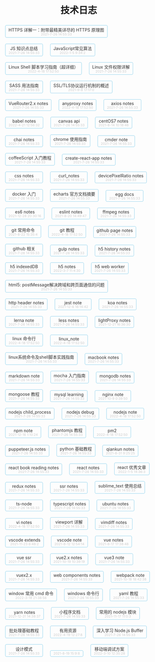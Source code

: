 # 技术日志

<style>
    h1 {font-size: 30px; text-align: center;}
    ul, li {list-style: none; padding: 0;}
    li{display: inline-block; margin: 10px; border: 1px solid skyblue; border-radius: 4px; text-align: center; padding: 4px 10px;}

    li a {text-decoration: none; color: #333; display: block; }
    li a:hover {color: crimson; text-decoration: none;}
    li time {display: block; line-height: 1; color: #ccc; font-size: 11px;}

    div.container {
        width: 100%;
        box-sizing: border-box;
        padding: 0;
        margin: 0;
    }
</style>

<!-- links-start -->
+ [HTTPS 详解一：附带最精美详尽的 HTTPS 原理图](./docs/https详解1.html)<time>2021-7-26 14:55:33</time>
+ [JS 知识点总结](./docs/js_note.html)<time>2021-7-26 14:55:33</time>
+ [JavaScript常见算法](./docs/js_常见算法.html)<time>2022-1-5 9:34:2</time>
+ [Linux Shell 脚本学习指南（超详细）](./docs/shell_note.html)<time>2022-4-18 17:52:50</time>
+ [Linux 文件权限详解](./docs/linux文件权限详解.html)<time>2021-7-26 14:55:33</time>
+ [SASS 用法指南](./docs/sass_note.html)<time>2021-7-26 14:55:33</time>
+ [SSL/TLS协议运行机制的概述](./docs/https_ssl.html)<time>2021-9-8 17:17:0</time>
+ [VueRouter2.x notes](./docs/vueRouter_note.html)<time>2021-7-26 14:55:33</time>
+ [anyproxy notes](./docs/anyProxy_note.html)<time>2022-4-18 17:52:50</time>
+ [axios notes](./docs/axios_note.html)<time>2021-7-26 14:55:33</time>
+ [babel notes](./docs/babel_note.html)<time>2022-4-21 12:56:32</time>
+ [canvas api](./docs/canvas_api.html)<time>2021-7-26 14:55:33</time>
+ [centOS7 notes](./docs/centos_note.html)<time>2021-8-14 10:18:46</time>
+ [chai notes](./docs/chai_notes.html)<time>2021-7-26 14:55:33</time>
+ [chrome 使用指南](./docs/chrome_note.html)<time>2021-7-26 14:55:33</time>
+ [cmder note](./docs/cmder_note.html)<time>2021-7-26 14:55:33</time>
+ [coffeeScript 入门教程](./docs/coffeeScript_note.html)<time>2021-7-26 14:55:33</time>
+ [create-react-app notes](./docs/create-react-app.html)<time>2021-7-26 14:55:33</time>
+ [css notes](./docs/css_note.html)<time>2021-7-26 14:55:33</time>
+ [curl_notes](./docs/curl_notes.html)<time>2021-7-26 14:55:33</time>
+ [devicePixelRatio notes](./docs/css_设备像素比.html)<time>2021-7-26 14:55:33</time>
+ [docker 入门](./docs/docker_note.html)<time>2021-7-26 14:55:33</time>
+ [echarts 官方文档摘要](./docs/echart_note.html)<time>2021-7-26 14:55:33</time>
+ [egg docs](./docs/egg_note.html)<time>2021-7-26 14:55:33</time>
+ [es6 notes](./docs/es6_note.html)<time>2021-12-28 20:30:16</time>
+ [eslint notes](./docs/eslint_note.html)<time>2021-8-20 14:49:47</time>
+ [ffmpeg notes](./docs/ffmpeg_note.html)<time>2021-7-26 14:55:33</time>
+ [git 常用命令](./docs/git-commands.html)<time>2021-8-22 15:35:4</time>
+ [git 教程](./docs/git-teaching.html)<time>2022-4-18 17:52:50</time>
+ [github page notes](./docs/github_page_note.html)<time>2021-7-26 14:55:33</time>
+ [github 相关](./docs/github_note.html)<time>2021-7-26 14:55:33</time>
+ [gulp notes](./docs/gulp_note.html)<time>2021-7-26 14:55:33</time>
+ [h5 history notes](./docs/h5_history.html)<time>2021-7-26 14:55:33</time>
+ [h5 indexedDB](./docs/h5_indexedDB.html)<time>2021-7-26 14:55:33</time>
+ [h5 notes](./docs/h5_note.html)<time>2022-3-7 11:4:30</time>
+ [h5 web worker](./docs/h5_webworker.html)<time>2021-7-26 14:55:33</time>
+ [html5: postMessage解决跨域和跨页面通信的问题](./docs/h5_postMessage.html)<time>2021-7-26 14:55:33</time>
+ [http header notes](./docs/http_header_note.html)<time>2021-7-26 14:55:33</time>
+ [jest note](./docs/jest_note.html)<time>2021-12-6 18:14:42</time>
+ [koa notes](./docs/koa_note.html)<time>2021-7-26 14:55:33</time>
+ [lerna note](./docs/lerna_note.html)<time>2021-7-26 14:55:33</time>
+ [less notes](./docs/less_note.html)<time>2021-7-26 14:55:33</time>
+ [lightProxy notes](./docs/lightProxy_note.html)<time>2021-12-21 16:36:30</time>
+ [linux 命令行](./docs/linux命令行.html)<time>2022-4-18 17:52:50</time>
+ [linux_note](./docs/linux_note.html)<time>2022-4-18 17:52:50</time>
+ [linux系统命令及shell脚本实践指南](./docs/linux系统命令及shell脚本实践指南_note.html)<time>2021-7-26 14:55:33</time>
+ [macbook notes](./docs/macbook_note.html)<time>2021-7-26 14:55:33</time>
+ [markdown note](./docs/markdown_note.html)<time>2021-7-26 14:55:33</time>
+ [mocha 入门指南](./docs/mocha_note.html)<time>2021-7-26 14:55:33</time>
+ [mongodb notes](./docs/mongo_note.html)<time>2021-7-26 14:55:33</time>
+ [mongoose 教程](./docs/mongoose_note.html)<time>2021-7-26 14:55:33</time>
+ [mysql learning](./docs/sql_note.html)<time>2021-7-26 14:55:33</time>
+ [nginx note](./docs/nginx.html)<time>2021-10-9 0:39:50</time>
+ [nodejs child_process](./docs/node_child_process.html)<time>2021-7-26 14:55:33</time>
+ [nodejs debug](./docs/node_debug.html)<time>2021-7-26 14:55:33</time>
+ [nodejs note](./docs/node_note.html)<time>2022-4-18 17:52:50</time>
+ [npm note](./docs/npm_note.html)<time>2021-12-16 1:10:24</time>
+ [phantomjs 教程](./docs/phantomjs_note.html)<time>2021-7-26 14:55:33</time>
+ [pm2](./docs/pm2_note.html)<time>2022-4-18 17:52:50</time>
+ [puppeteer.js notes](./docs/puppeteer_note.html)<time>2021-7-26 14:55:33</time>
+ [python 基础教程](./docs/python_note.html)<time>2021-7-26 14:55:33</time>
+ [qiankun notes](./docs/qiankun.html)<time>2021-8-31 9:25:25</time>
+ [react book reading notes](./docs/react_book.html)<time>2021-7-26 14:55:33</time>
+ [react notes](./docs/react_note.html)<time>2021-7-26 14:55:33</time>
+ [react 优秀文章](./docs/react_useful.html)<time>2022-1-5 14:36:3</time>
+ [redux notes](./docs/redux_note.html)<time>2021-7-26 14:55:33</time>
+ [ssr notes](./docs/ssr_note.html)<time>2021-7-26 14:55:33</time>
+ [sublime_text 使用总结](./docs/sublime_note.html)<time>2021-7-26 14:55:33</time>
+ [ts-node](./docs/ts-node.html)<time>2021-7-26 14:55:33</time>
+ [typescript notes](./docs/typescript_note.html)<time>2021-7-26 14:55:33</time>
+ [ubuntu notes](./docs/ubuntu_note.html)<time>2021-7-26 14:55:33</time>
+ [vi notes](./docs/vi_note.html)<time>2022-4-18 17:52:50</time>
+ [viewport 详解](./docs/css_viewport.html)<time>2021-7-26 14:55:33</time>
+ [vimdiff notes](./docs/vimdiff_note.html)<time>2021-7-26 14:55:33</time>
+ [vscode extends](./docs/vscode_extension.html)<time>2021-11-23 6:48:2</time>
+ [vscode note](./docs/vscode_note.html)<time>2021-8-12 12:54:14</time>
+ [vue notes](./docs/vue_draft.html)<time>2021-8-17 17:38:48</time>
+ [vue ssr](./docs/vue_ssr.html)<time>2021-7-26 14:55:33</time>
+ [vue2.x notes](./docs/vue2_note.html)<time>2021-10-19 10:39:19</time>
+ [vue3 note](./docs/vue3_note.html)<time>2021-7-26 14:55:33</time>
+ [vuex2.x](./docs/vuex_note.html)<time>2021-7-26 14:55:33</time>
+ [web components notes](./docs/webComponents.html)<time>2021-7-26 14:55:33</time>
+ [webpack note](./docs/webpack_note.html)<time>2021-10-18 18:42:38</time>
+ [window 常用 cmd 命令](./docs/windows_note.html)<time>2022-3-18 21:38:56</time>
+ [windows 命令行](./docs/cmd_note.html)<time>2021-7-26 14:55:33</time>
+ [yaml 教程](./docs/yaml_note.html)<time>2021-7-26 14:55:33</time>
+ [yarn notes](./docs/yarn_note.html)<time>2021-12-31 14:38:37</time>
+ [小程序文档](./docs/wxapp_note.html)<time>2021-7-26 14:55:33</time>
+ [常用的 nodejs 模块](./docs/node_package.html)<time>2021-11-17 11:0:3</time>
+ [批处理基础教程](./docs/bat_note.html)<time>2021-7-26 14:55:33</time>
+ [有用资源](./docs/useful.html)<time>2022-4-19 12:27:8</time>
+ [深入学习 Node.js Buffer](./docs/node_buffer.html)<time>2021-7-26 14:55:33</time>
+ [设计模式](./docs/design_mode.html)<time>2021-7-26 14:55:33</time>
+ [](./docs/fiddler_note.html)<time>2021-8-19 15:9:8</time>
+ [移动端调试方案](./docs/h5_debug.html)<time>2022-3-10 12:35:28</time>
<!-- links-end -->
